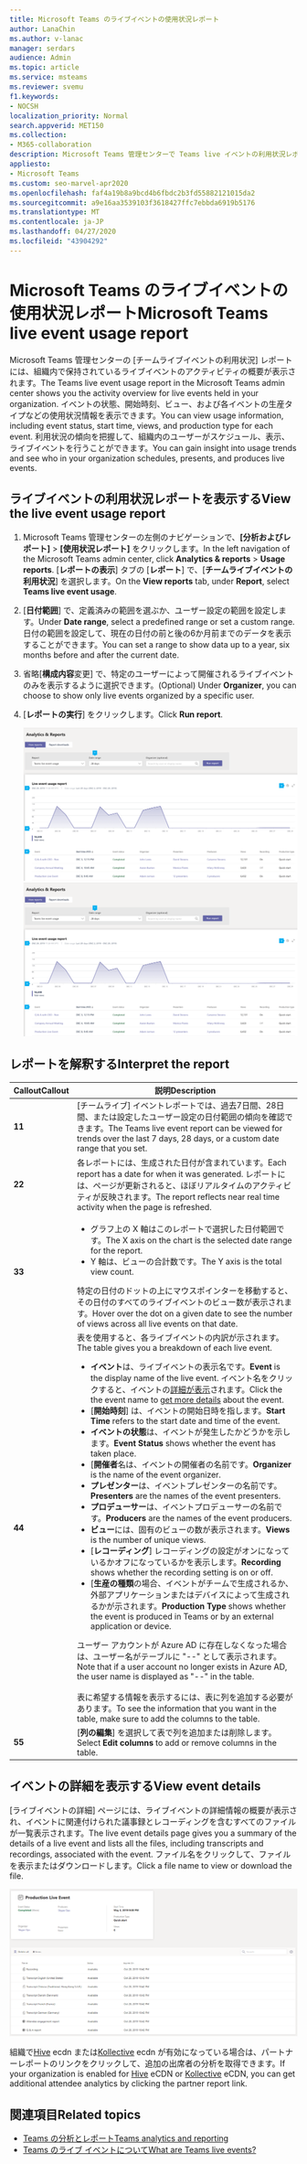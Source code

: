 ```yaml
---
title: Microsoft Teams のライブイベントの使用状況レポート
author: LanaChin
ms.author: v-lanac
manager: serdars
audience: Admin
ms.topic: article
ms.service: msteams
ms.reviewer: svemu
f1.keywords:
- NOCSH
localization_priority: Normal
search.appverid: MET150
ms.collection:
- M365-collaboration
description: Microsoft Teams 管理センターで Teams live イベントの利用状況レポートを使用して、組織内の Teams live イベントアクティビティの概要を確認する方法について説明します。
appliesto:
- Microsoft Teams
ms.custom: seo-marvel-apr2020
ms.openlocfilehash: faf4a19b8a9bcd4b6fbdc2b3fd55882121015da2
ms.sourcegitcommit: a9e16aa3539103f3618427ffc7ebbda6919b5176
ms.translationtype: MT
ms.contentlocale: ja-JP
ms.lasthandoff: 04/27/2020
ms.locfileid: "43904292"
---
```

# <a name="microsoft-teams-live-event-usage-report"></a><span data-ttu-id="601d7-103">Microsoft Teams のライブイベントの使用状況レポート</span><span class="sxs-lookup"><span data-stu-id="601d7-103">Microsoft Teams live event usage report</span></span>

<span data-ttu-id="601d7-104">Microsoft Teams 管理センターの [チームライブイベントの利用状況] レポートには、組織内で保持されているライブイベントのアクティビティの概要が表示されます。</span><span class="sxs-lookup"><span data-stu-id="601d7-104">The Teams live event usage report in the Microsoft Teams admin center shows you the activity overview for live events held in your organization.</span></span> <span data-ttu-id="601d7-105">イベントの状態、開始時刻、ビュー、および各イベントの生産タイプなどの使用状況情報を表示できます。</span><span class="sxs-lookup"><span data-stu-id="601d7-105">You can view usage information, including event status, start time, views, and production type for each event.</span></span> <span data-ttu-id="601d7-106">利用状況の傾向を把握して、組織内のユーザーがスケジュール、表示、ライブイベントを行うことができます。</span><span class="sxs-lookup"><span data-stu-id="601d7-106">You can gain insight into usage trends and see who in your organization schedules, presents, and produces live events.</span></span>

## <a name="view-the-live-event-usage-report"></a><span data-ttu-id="601d7-107">ライブイベントの利用状況レポートを表示する</span><span class="sxs-lookup"><span data-stu-id="601d7-107">View the live event usage report</span></span>

1. <span data-ttu-id="601d7-108">Microsoft Teams 管理センターの左側のナビゲーションで、**[分析およびレポート]** > **[使用状況レポート]** をクリックします。</span><span class="sxs-lookup"><span data-stu-id="601d7-108">In the left navigation of the Microsoft Teams admin center, click **Analytics & reports** > **Usage reports**.</span></span> <span data-ttu-id="601d7-109">[**レポートの表示**] タブの [**レポート**] で、[**チームライブイベントの利用状況**] を選択します。</span><span class="sxs-lookup"><span data-stu-id="601d7-109">On the **View reports** tab, under **Report**, select **Teams live event usage**.</span></span>
2. <span data-ttu-id="601d7-110">[**日付範囲**] で、定義済みの範囲を選ぶか、ユーザー設定の範囲を設定します。</span><span class="sxs-lookup"><span data-stu-id="601d7-110">Under **Date range**, select a predefined range or set a custom range.</span></span> <span data-ttu-id="601d7-111">日付の範囲を設定して、現在の日付の前と後の6か月前までのデータを表示することができます。</span><span class="sxs-lookup"><span data-stu-id="601d7-111">You can set a range to show  data up to a year, six months before and after the current date.</span></span>
3. <span data-ttu-id="601d7-112">省略[**構成内容**変更] で、特定のユーザーによって開催されるライブイベントのみを表示するように選択できます。</span><span class="sxs-lookup"><span data-stu-id="601d7-112">(Optional) Under **Organizer**, you can choose to show only live events organized by a specific user.</span></span>
4. <span data-ttu-id="601d7-113">[**レポートの実行**] をクリックします。</span><span class="sxs-lookup"><span data-stu-id="601d7-113">Click **Run report**.</span></span>  

    <span data-ttu-id="601d7-114">![吹き出しが含まれる Teams 管理センターのチームライブイベントの使用状況レポートのスクリーンショット](../media/teams-live-event-usage-report-with-callouts.png "吹き出しが含まれる Teams 管理センターのチームライブイベントの使用状況レポートのスクリーンショット")</span><span class="sxs-lookup"><span data-stu-id="601d7-114">![Screenshot of the Teams live event usage report in the Teams admin center with callouts](../media/teams-live-event-usage-report-with-callouts.png "Screenshot of the Teams live event usage report in the Teams admin center with callouts")</span></span>

## <a name="interpret-the-report"></a><span data-ttu-id="601d7-115">レポートを解釈する</span><span class="sxs-lookup"><span data-stu-id="601d7-115">Interpret the report</span></span>

|<span data-ttu-id="601d7-116">Callout</span><span class="sxs-lookup"><span data-stu-id="601d7-116">Callout</span></span> |<span data-ttu-id="601d7-117">説明</span><span class="sxs-lookup"><span data-stu-id="601d7-117">Description</span></span>  |
|--------|-------------|
|<span data-ttu-id="601d7-118">**1**</span><span class="sxs-lookup"><span data-stu-id="601d7-118">**1**</span></span>   |<span data-ttu-id="601d7-119">[チームライブ] イベントレポートでは、過去7日間、28日間、または設定したユーザー設定の日付範囲の傾向を確認できます。</span><span class="sxs-lookup"><span data-stu-id="601d7-119">The Teams live event report can be viewed for trends over the last 7 days, 28 days, or a custom date range that you set.</span></span> |
|<span data-ttu-id="601d7-120">**2**</span><span class="sxs-lookup"><span data-stu-id="601d7-120">**2**</span></span>   |<span data-ttu-id="601d7-121">各レポートには、生成された日付が含まれています。</span><span class="sxs-lookup"><span data-stu-id="601d7-121">Each report has a date for when it was generated.</span></span> <span data-ttu-id="601d7-122">レポートには、ページが更新されると、ほぼリアルタイムのアクティビティが反映されます。</span><span class="sxs-lookup"><span data-stu-id="601d7-122">The report reflects near real time activity when the page is refreshed.</span></span> |
|<span data-ttu-id="601d7-123">**3**</span><span class="sxs-lookup"><span data-stu-id="601d7-123">**3**</span></span>   |<ul><li><span data-ttu-id="601d7-124">グラフ上の X 軸はこのレポートで選択した日付範囲です。</span><span class="sxs-lookup"><span data-stu-id="601d7-124">The X axis on the chart is the selected date range for the report.</span></span></li> <li> <span data-ttu-id="601d7-125">Y 軸は、ビューの合計数です。</span><span class="sxs-lookup"><span data-stu-id="601d7-125">The Y axis is the total view count.</span></span></li> </ul><span data-ttu-id="601d7-126">特定の日付のドットの上にマウスポインターを移動すると、その日付のすべてのライブイベントのビュー数が表示されます。</span><span class="sxs-lookup"><span data-stu-id="601d7-126">Hover over the dot on a given date to see the number of views across all live events on that date.</span></span>|
|<span data-ttu-id="601d7-127">**4**</span><span class="sxs-lookup"><span data-stu-id="601d7-127">**4**</span></span>   |<span data-ttu-id="601d7-128">表を使用すると、各ライブイベントの内訳が示されます。</span><span class="sxs-lookup"><span data-stu-id="601d7-128">The table gives you a breakdown of each live event.</span></span> <ul><li><span data-ttu-id="601d7-129">**イベント**は、ライブイベントの表示名です。</span><span class="sxs-lookup"><span data-stu-id="601d7-129">**Event** is the display name of the live event.</span></span> <span data-ttu-id="601d7-130">イベント名をクリックすると、イベントの[詳細が表示](#view-event-details)されます。</span><span class="sxs-lookup"><span data-stu-id="601d7-130">Click the the event name to [get more details](#view-event-details) about the event.</span></span> </li> <li><span data-ttu-id="601d7-131">[**開始時刻**] は、イベントの開始日時を指します。</span><span class="sxs-lookup"><span data-stu-id="601d7-131">**Start Time** refers to the start date and time of the event.</span></span></li> <li><span data-ttu-id="601d7-132">**イベントの状態**は、イベントが発生したかどうかを示します。</span><span class="sxs-lookup"><span data-stu-id="601d7-132">**Event Status** shows whether the event has taken place.</span></span>  </li><li><span data-ttu-id="601d7-133">[**開催者**名は、イベントの開催者の名前です。</span><span class="sxs-lookup"><span data-stu-id="601d7-133">**Organizer** is the name of the event organizer.</span></span></li> <li><span data-ttu-id="601d7-134">**プレゼンター**は、イベントプレゼンターの名前です。</span><span class="sxs-lookup"><span data-stu-id="601d7-134">**Presenters** are the names of the  event presenters.</span></span></li><li><span data-ttu-id="601d7-135">**プロデューサー**は、イベントプロデューサーの名前です。</span><span class="sxs-lookup"><span data-stu-id="601d7-135">**Producers** are the names of the event producers.</span></span></li><li><span data-ttu-id="601d7-136">**ビュー**には、固有のビューの数が表示されます。</span><span class="sxs-lookup"><span data-stu-id="601d7-136">**Views** is the number of unique views.</span></span></li><li><span data-ttu-id="601d7-137">[**レコーディング**] レコーディングの設定がオンになっているかオフになっているかを表示します。</span><span class="sxs-lookup"><span data-stu-id="601d7-137">**Recording** shows whether the recording setting is on or off.</span></span></li><li><span data-ttu-id="601d7-138">[**生産の種類**の場合、イベントがチームで生成されるか、外部アプリケーションまたはデバイスによって生成されるかが示されます。</span><span class="sxs-lookup"><span data-stu-id="601d7-138">**Production Type** shows whether the event is produced in Teams or by an external application or device.</span></span></li></li> </ul><span data-ttu-id="601d7-139">ユーザー アカウントが Azure AD に存在しなくなった場合は、ユーザー名がテーブルに "--" として表示されます。</span><span class="sxs-lookup"><span data-stu-id="601d7-139">Note that if a user account no longer exists in Azure AD, the user name is displayed as "--" in the table.</span></span> <br><br><span data-ttu-id="601d7-140">表に希望する情報を表示するには、表に列を追加する必要があります。</span><span class="sxs-lookup"><span data-stu-id="601d7-140">To see the information that you want in the table, make sure to add the columns to the table.</span></span> |
|<span data-ttu-id="601d7-141">**5**</span><span class="sxs-lookup"><span data-stu-id="601d7-141">**5**</span></span>   |<span data-ttu-id="601d7-142">[**列の編集**] を選択して表で列を追加または削除します。</span><span class="sxs-lookup"><span data-stu-id="601d7-142">Select **Edit columns** to add or remove columns in the table.</span></span>|

## <a name="view-event-details"></a><span data-ttu-id="601d7-143">イベントの詳細を表示する</span><span class="sxs-lookup"><span data-stu-id="601d7-143">View event details</span></span>

<span data-ttu-id="601d7-144">[ライブイベントの詳細] ページには、ライブイベントの詳細情報の概要が表示され、イベントに関連付けられた議事録とレコーディングを含むすべてのファイルが一覧表示されます。</span><span class="sxs-lookup"><span data-stu-id="601d7-144">The live event details page gives you a summary of the details of a live event and lists all the files, including transcripts and recordings, associated with the event.</span></span> <span data-ttu-id="601d7-145">ファイル名をクリックして、ファイルを表示またはダウンロードします。</span><span class="sxs-lookup"><span data-stu-id="601d7-145">Click a file name to view or download the file.</span></span>

![ライブイベントの詳細を示すスクリーンショット](../media/teams-live-event-usage-report-event-detail.png)

<span data-ttu-id="601d7-147">組織で[Hive](https://www.hivestreaming.com/partners/integration-partners/microsoft/) ecdn または[Kollective](https://kollective.com) ecdn が有効になっている場合は、パートナーレポートのリンクをクリックして、追加の出席者の分析を取得できます。</span><span class="sxs-lookup"><span data-stu-id="601d7-147">If your organization is enabled for [Hive](https://www.hivestreaming.com/partners/integration-partners/microsoft/) eCDN or [Kollective](https://kollective.com) eCDN, you can get additional attendee analytics by clicking the partner report link.</span></span>

## <a name="related-topics"></a><span data-ttu-id="601d7-148">関連項目</span><span class="sxs-lookup"><span data-stu-id="601d7-148">Related topics</span></span>

- [<span data-ttu-id="601d7-149">Teams の分析とレポート</span><span class="sxs-lookup"><span data-stu-id="601d7-149">Teams analytics and reporting</span></span>](teams-reporting-reference.md)
- [<span data-ttu-id="601d7-150">Teams のライブ イベントについて</span><span class="sxs-lookup"><span data-stu-id="601d7-150">What are Teams live events?</span></span>](../teams-live-events/what-are-teams-live-events.md)